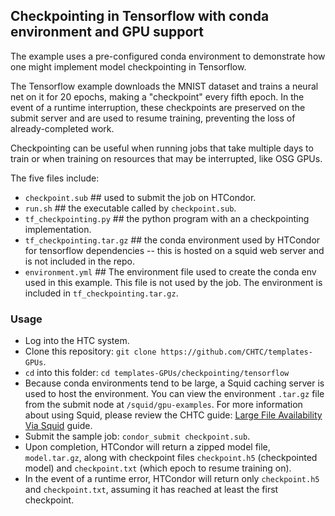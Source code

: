 ## Checkpointing in Tensorflow with conda environment and GPU support
The example uses a pre-configured conda environment to demonstrate how one might implement model checkpointing in Tensorflow.

The Tensorflow example downloads the MNIST dataset and trains a neural net on it for 20 epochs, making a "checkpoint" every fifth epoch. In the event of a runtime interruption, these checkpoints are preserved on the submit server and are used to resume training, preventing the loss of already-completed work.

Checkpointing can be useful when running jobs that take multiple days to train or when training on resources that may be interrupted, like OSG GPUs.

The five files include:
- `checkpoint.sub` ## used to submit the job on HTCondor.
- `run.sh` ## the executable called by `checkpoint.sub`.
- `tf_checkpointing.py` ## the python program with an a checkpointing implementation.
- `tf_checkpointing.tar.gz` ## the conda environment used by HTCondor for tensorflow dependencies -- this is hosted on a squid web server and is not included in the repo.
- `environment.yml` ## The environment file used to create the conda env used in this example. This file is not used by the job. The environment is included in `tf_checkpointing.tar.gz`.

### Usage
- Log into the HTC system.
- Clone this repository: `git clone https://github.com/CHTC/templates-GPUs`.
- `cd` into this folder: `cd templates-GPUs/checkpointing/tensorflow`
- Because conda environments tend to be large, a Squid caching server is used to host the environment. You can view the environment `.tar.gz` file from the submit node at `/squid/gpu-examples`. For more information about using Squid, please review the CHTC guide:
[Large File Availability Via Squid](https://chtc.cs.wisc.edu/uw-research-computing/file-avail-squid) guide.
- Submit the sample job: `condor_submit checkpoint.sub`.
- Upon completion, HTCondor will return a zipped model file, `model.tar.gz`, along with checkpoint files `checkpoint.h5` (checkpointed model) and `checkpoint.txt` (which epoch to resume training on).
- In the event of a runtime error, HTCondor will return only `checkpoint.h5` and `checkpoint.txt`, assuming it has reached at least the first checkpoint.
